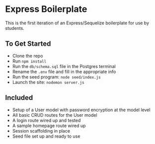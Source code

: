 # Express Boilerplate 

This is the first iteration of an Express/Sequelize boilerplate for use by students.

## To Get Started

- Clone the repo
- Run `npm install` 
- Run the `db/schema.sql` file in the Postgres terminal 
- Rename the `.env` file and fill in the appropriate info
- Run the seed program: `node seed/index.js` 
- Launch the site:  `nodemon server.js` 

## Included

- Setup of a User model with password encryption at the model level 
- All basic CRUD routes for the User model
- A login route wired up and tested
- A sample homepage route wired up 
- Session scaffolding in place
- Seed file set up and ready to use